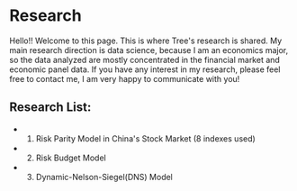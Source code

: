 # Research
Hello!! Welcome to this page. This is where Tree's research is shared.
My main research direction is data science, because I am an economics major, so the data analyzed are mostly concentrated in the financial market and economic panel data. If you have any interest in my research, please feel free to contact me, I am very happy to communicate with you!

## Research List:
- 1. Risk Parity Model in China's Stock Market (8 indexes used)
- 2. Risk Budget Model
- 3. Dynamic-Nelson-Siegel(DNS) Model
